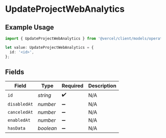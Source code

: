 # UpdateProjectWebAnalytics

## Example Usage

```typescript
import { UpdateProjectWebAnalytics } from '@vercel/client/models/operations';

let value: UpdateProjectWebAnalytics = {
  id: '<id>',
};
```

## Fields

| Field        | Type      | Required           | Description |
| ------------ | --------- | ------------------ | ----------- |
| `id`         | _string_  | :heavy_check_mark: | N/A         |
| `disabledAt` | _number_  | :heavy_minus_sign: | N/A         |
| `canceledAt` | _number_  | :heavy_minus_sign: | N/A         |
| `enabledAt`  | _number_  | :heavy_minus_sign: | N/A         |
| `hasData`    | _boolean_ | :heavy_minus_sign: | N/A         |
